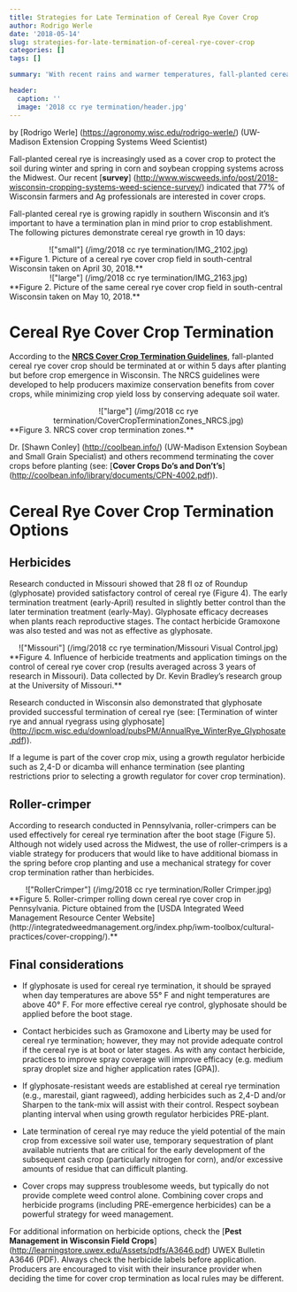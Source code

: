 ```yaml
---
title: Strategies for Late Termination of Cereal Rye Cover Crop
author: Rodrigo Werle
date: '2018-05-14'
slug: strategies-for-late-termination-of-cereal-rye-cover-crop
categories: []
tags: []

summary: 'With recent rains and warmer temperatures, fall-planted cereal rye is growing rapidly and it’s important to have a termination plan in mind prior to crop establishment.'

header:
  caption: ''
  image: '2018 cc rye termination/header.jpg'
---
```

by [Rodrigo Werle] (https://agronomy.wisc.edu/rodrigo-werle/) (UW-Madison Extension Cropping Systems Weed Scientist)  


Fall-planted cereal rye is increasingly used as a cover crop to protect the soil during winter and spring in corn and soybean cropping systems across the Midwest. Our recent [**survey**] (http://www.wiscweeds.info/post/2018-wisconsin-cropping-systems-weed-science-survey/) indicated that 77% of Wisconsin farmers and Ag professionals are interested in cover crops. 

Fall-planted cereal rye is growing rapidly in southern Wisconsin and it’s important to have a termination plan in mind prior to crop establishment. The following pictures demonstrate cereal rye growth in 10 days:

<center>!["small"] (/img/2018 cc rye termination/IMG_2102.jpg)</center>
**Figure 1. Picture of a cereal rye cover crop field in south-central Wisconsin taken on April 30, 2018.**

<center>!["large"] (/img/2018 cc rye termination/IMG_2163.jpg)</center>
**Figure 2. Picture of the same cereal rye cover crop field in south-central Wisconsin taken on May 10, 2018.**

# **Cereal Rye Cover Crop Termination**

According to the [**NRCS Cover Crop Termination Guidelines**](https://www.nrcs.usda.gov/Internet/FSE_DOCUMENTS/stelprdb1263099.pdf), fall-planted cereal rye cover crop should be terminated at or within 5 days after planting but before crop emergence in Wisconsin. The NRCS guidelines were developed to help producers maximize conservation benefits from cover crops, while minimizing crop yield loss by conserving adequate soil water. 


<center>!["large"] (/img/2018 cc rye termination/CoverCropTerminationZones_NRCS.jpg)</center>
**Figure 3. NRCS cover crop termination zones.**

Dr. [Shawn Conley] (http://coolbean.info/) (UW-Madison Extension Soybean and Small Grain Specialist) and others recommend terminating the cover crops before planting (see: [**Cover Crops Do’s and Don’t’s**] (http://coolbean.info/library/documents/CPN-4002.pdf)).  

# **Cereal Rye Cover Crop Termination Options**

## **Herbicides**
Research conducted in Missouri showed that 28 fl oz of Roundup (glyphosate) provided satisfactory control of cereal rye (Figure 4). The early termination treatment (early-April) resulted in slightly better control than the later termination treatment (early-May). Glyphosate efficacy decreases when plants reach reproductive stages. The contact herbicide Gramoxone was also tested and was not as effective as glyphosate. 

<center>!["Missouri"] (/img/2018 cc rye termination/Missouri Visual Control.jpg)</center>
**Figure 4. Influence of herbicide treatments and application timings on the control of cereal rye cover crop (results averaged across 3 years of research in Missouri). Data collected by Dr. Kevin Bradley’s research group at the University of Missouri.**

Research conducted in Wisconsin also demonstrated that glyphosate provided successful termination of cereal rye (see: [Termination of winter rye and annual ryegrass using glyphosate] (http://ipcm.wisc.edu/download/pubsPM/AnnualRye_WinterRye_Glyphosate.pdf)).

If a legume is part of the cover crop mix, using a growth regulator herbicide such as 2,4-D or dicamba will enhance termination (see planting restrictions prior to selecting a growth regulator for cover crop termination). 

## **Roller-crimper**
According to research conducted in Pennsylvania, roller-crimpers can be used effectively for cereal rye termination after the boot stage (Figure 5). Although not widely used across the Midwest, the use of roller-crimpers is a viable strategy for producers that would like to have additional biomass in the spring before crop planting and use a mechanical strategy for cover crop termination rather than herbicides.

<center>!["RollerCrimper"] (/img/2018 cc rye termination/Roller Crimper.jpg)</center>
**Figure 5. Roller-crimper rolling down cereal rye cover crop in Pennsylvania. Picture obtained from the [USDA Integrated Weed Management Resource Center Website] (http://integratedweedmanagement.org/index.php/iwm-toolbox/cultural-practices/cover-cropping/).**


## **Final considerations**

+	If glyphosate is used for cereal rye termination, it should be sprayed when day temperatures are above 55° F and night temperatures are above 40° F. For more effective cereal rye control, glyphosate should be applied before the boot stage. 

+ Contact herbicides such as Gramoxone and Liberty may be used for cereal rye termination; however, they may not provide adequate control if the cereal rye is at boot or later stages. As with any contact herbicide, practices to improve spray coverage will improve efficacy (e.g. medium spray droplet size and higher application rates [GPA]).

+ If glyphosate-resistant weeds are established at cereal rye termination (e.g., marestail, giant ragweed), adding herbicides such as 2,4-D and/or Sharpen to the tank-mix will assist with their control. Respect soybean planting interval when using growth regulator herbicides PRE-plant. 

+ Late termination of cereal rye may reduce the yield potential of the main crop from excessive soil water use, temporary sequestration of plant available nutrients that are critical for the early development of the subsequent cash crop (particularly nitrogen for corn), and/or excessive amounts of residue that can difficult planting.    

+ Cover crops may suppress troublesome weeds, but typically do not provide complete weed control alone. Combining cover crops and herbicide programs (including PRE-emergence herbicides) can be a powerful strategy for weed management. 

For additional information on herbicide options, check the [**Pest Management in Wisconsin Field Crops**] (http://learningstore.uwex.edu/Assets/pdfs/A3646.pdf) UWEX Bulletin A3646 (PDF). Always check the herbicide labels before application. Producers are encouraged to visit with their insurance provider when deciding the time for cover crop termination as local rules may be different. 
